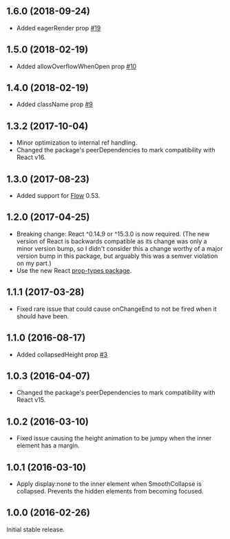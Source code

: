 ## 1.6.0 (2018-09-24)

* Added eagerRender prop [#19](https://github.com/StreakYC/react-smooth-collapse/pull/19)

## 1.5.0 (2018-02-19)

* Added allowOverflowWhenOpen prop [#10](https://github.com/StreakYC/react-smooth-collapse/issues/10)

## 1.4.0 (2018-02-19)

* Added className prop [#9](https://github.com/StreakYC/react-smooth-collapse/pull/9)

## 1.3.2 (2017-10-04)

* Minor optimization to internal ref handling.
* Changed the package's peerDependencies to mark compatibility with React v16.

## 1.3.0 (2017-08-23)

* Added support for [Flow](https://flow.org/) 0.53.

## 1.2.0 (2017-04-25)

* Breaking change: React ^0.14.9 or ^15.3.0 is now required. (The new version of React is backwards compatible as its change was only a minor version bump, so I didn't consider this a change worthy of a major version bump in this package, but arguably this was a semver violation on my part.)
* Use the new React [prop-types package](https://reactjs.org/docs/typechecking-with-proptypes.html).

## 1.1.1 (2017-03-28)

* Fixed rare issue that could cause onChangeEnd to not be fired when it should have been.

## 1.1.0 (2016-08-17)

* Added collapsedHeight prop [#3](https://github.com/StreakYC/react-smooth-collapse/issues/3)

## 1.0.3 (2016-04-07)

* Changed the package's peerDependencies to mark compatibility with React v15.

## 1.0.2 (2016-03-10)

* Fixed issue causing the height animation to be jumpy when the inner element has
  a margin.

## 1.0.1 (2016-03-10)

* Apply display:none to the inner element when SmoothCollapse is collapsed.
  Prevents the hidden elements from becoming focused.

## 1.0.0 (2016-02-26)

Initial stable release.
